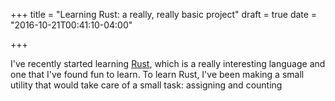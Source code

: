+++
title = "Learning Rust: a really, really basic project"
draft = true
date = "2016-10-21T00:41:10-04:00"

+++

I've recently started learning [Rust](http://www.rust-lang.org), which is a really interesting language and one that I've found fun to learn. To learn Rust, I've been making a small utility that would take care of a small task: assigning and counting
